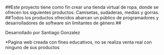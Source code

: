 ##Este proyecto tiene como fin crear una tienda virtual de ropa, donde se ofrecen los siguientes productos: Camisetas, sudaderas, medias y gorras.
##Todos los productos ofrecidos abarcan un público de programadores y desarrolladores de software sin limitantes de género.##

Desarrollado por Santiago Gonzalez

*Pagina web creada con fines educativos, no se realiza venta real con ninguno de sus productos
